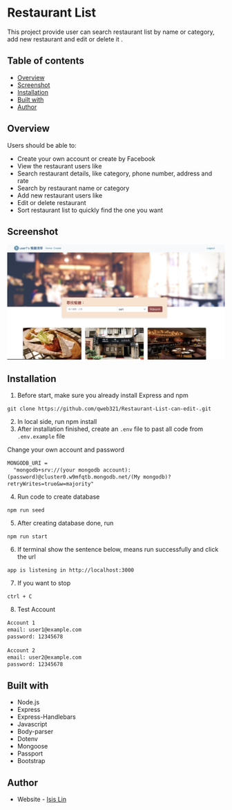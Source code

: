 # Restaurant List

This project provide user can search restaurant list by name or category, add new restaurant and edit or delete it .

## Table of contents

- [Overview](#Overview)
- [Screenshot](#Screenshot)
- [Installation](#Installation)
- [Built with](#built-with)
- [Author](#author)

## Overview

Users should be able to:

- Create your own account or create by Facebook
- View the restaurant users like
- Search restaurant details, like category, phone number, address and rate
- Search by restaurant name or category
- Add new restaurant users like
- Edit or delete restaurant
- Sort restaurant list to quickly find the one you want

## Screenshot

![Screenshot](public/image/screenshot.png)


## Installation

1. Before start, make sure you already install Express and npm

```
git clone https://github.com/qweb321/Restaurant-List-can-edit-.git
```

2. In local side, run npm install
3. After installation finished, create an `.env` file to past all code from `.env.example` file

Change your own account and password

```
MONGODB_URI =
  "mongodb+srv://(your mongodb account):(password)@cluster0.w9mfqtb.mongodb.net/(My mongodb)?retryWrites=true&w=majority"
```

4. Run code to create database

```
npm run seed
```

5. After creating database done, run

```
npm run start
```

6. If terminal show the sentence below, means run successfully and click the url

```
app is listening in http://localhost:3000
```

7. If you want to stop

```
ctrl + C
```

8. Test Account

```
Account 1
email: user1@example.com
password: 12345678

Account 2
email: user2@example.com
password: 12345678

```

## Built with

- Node.js
- Express
- Express-Handlebars
- Javascript
- Body-parser
- Dotenv
- Mongoose
- Passport
- Bootstrap

## Author

- Website - [Isis Lin](https://github.com/qweb321)
